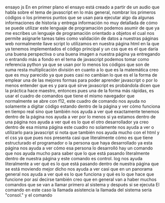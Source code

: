 ensayo js
En en primer plano el ensayo está creado a partir de un audio que habla sobre el tema de javascript en lo más general,
nombrar los primeros códigos o los primeros puntos que se usan para ejecutar algo
da algunas informaciones de historia y entrega información no muy detallada de cómo se puede utilizar este lenguaje de programación
podemos asumir de que ya me escribes un lenguaje de programación orientado a objetos 
el cual nos permite asignarle tareas tales como validación de datos a nuestras páginas web 
normalmente llave script lo utilizamos en nuestra página html en la que ya tenemos implementados el código principal y un css
que es el que daría una buena perspectiva o una buena imagen a nuestra página
ya entregando o entrando más a fondo en el tema de javascript podemos tomar como referencia python ya que se usan por lo menos los códigos que son de suma 
resta multiplicación división en cuanto a lo que es la matemática creo que es muy parecido ya que pues casi no cambian lo que es el la forma de emplear
una de las mejores formas para poder aprender javascript o por lo menos entender que es y para qué sirve javascript es probándola dicen que la práctica hace maestro,
entonces pues una de la forma más rápidas, es usar el cuadro de comandos que tiene el mismo navegador que  normalmente se abre con f12, este cuadro de comando nos ayuda 
no solamente a digitar código estando dentro de la página y ver cómo funciona en tiempo real sino que también nos ayuda a ver qué exactamente tenemos dentro de la página 
nos ayuda a ver por lo menos si ya estamos dentro de una página nos ayuda a ver qué es lo que el otro desarrollador ya creo dentro de esa misma página este cuadro no solamente 
nos ayuda a ver o utilizarlo para javascript si nota que también nos ayuda mucho con el html y el css ya que pues nos presenta casi que literalmente cómo es que tiene estructurado 
el programador o la persona que haya desarrollado ya esta página nos ayuda a ver cómo esa persona lo desarrolló
hay un comando que nos ayuda mucho para saber que lo que está pasando literalmente dentro de nuestra página y este comando es control. log nos ayuda literalmente a ver qué es lo que 
está pasando dentro de nuestra página que se está moviendo mejor dicho nos ayuda a ver casi que en un panorama general nos ayuda a ver qué es lo que funciona y qué es lo que hace que 
funcione por así decirse
también creo que en general van a haber muchos comandos que se van a llamar primero al sistema y después si se ejecuta El comando en este caso la llamada asistencia la llamada del sistema 
sería "consol." y el comando
